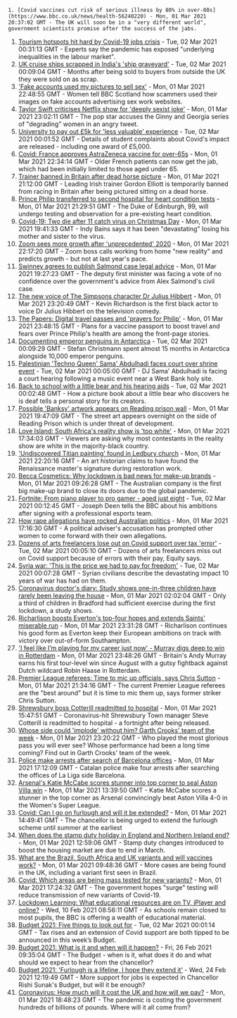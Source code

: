 
    1. [Covid vaccines cut risk of serious illness by 80% in over-80s](https://www.bbc.co.uk/news/health-56240220) - Mon, 01 Mar 2021 20:37:02 GMT - The UK will soon be in a "very different world", government scientists promise after the success of the jabs.
1. [Tourism hotspots hit hard by Covid-19 jobs crisis](https://www.bbc.co.uk/news/uk-56127385) - Tue, 02 Mar 2021 00:31:13 GMT - Experts say the pandemic has exposed "underlying inequalities in the labour market".
1. [UK cruise ships scrapped in India's 'ship graveyard'](https://www.bbc.co.uk/news/uk-56196069) - Tue, 02 Mar 2021 00:09:04 GMT - Months after being sold to buyers from outside the UK they were sold on as scrap.
1. ['Fake accounts used my pictures to sell sex'](https://www.bbc.co.uk/news/uk-scotland-56182060) - Mon, 01 Mar 2021 22:48:55 GMT - Women tell BBC Scotland how scammers used their images on fake accounts advertising sex work websites.
1. [Taylor Swift criticises Netflix show for 'deeply sexist joke'](https://www.bbc.co.uk/news/entertainment-arts-56247655) - Mon, 01 Mar 2021 23:02:11 GMT - The pop star accuses the Ginny and Georgia series of "degrading" women in an angry tweet.
1. [University to pay out £5k for 'less valuable' experience](https://www.bbc.co.uk/news/education-56245074) - Tue, 02 Mar 2021 00:01:52 GMT - Details of student complaints about Covid's impact are released - including one award of £5,000.
1. [Covid: France approves AstraZeneca vaccine for over-65s](https://www.bbc.co.uk/news/world-europe-56242617) - Mon, 01 Mar 2021 22:34:14 GMT - Older French patients can now get the jab, which had been initially limited to those aged under 65.
1. [Trainer banned in Britain after dead horse picture](https://www.bbc.co.uk/sport/horse-racing/56246444) - Mon, 01 Mar 2021 21:12:00 GMT - Leading Irish trainer Gordon Elliott is temporarily banned from racing in Britain after being pictured sitting on a dead horse.
1. [Prince Philip transferred to second hospital for heart condition tests](https://www.bbc.co.uk/news/uk-56241353) - Mon, 01 Mar 2021 21:29:51 GMT - The Duke of Edinburgh, 99, will undergo testing and observation for a pre-existing heart condition.
1. [Covid-19: Two die after 11 catch virus on Christmas Day](https://www.bbc.co.uk/news/uk-england-birmingham-56242549) - Mon, 01 Mar 2021 19:41:33 GMT - Indy Bains says it has been "devastating" losing his mother and sister to the virus.
1. [Zoom sees more growth after 'unprecedented' 2020](https://www.bbc.co.uk/news/business-56247489) - Mon, 01 Mar 2021 22:17:20 GMT - Zoom boss calls working from home "new reality" and predicts growth - but not at last year's pace.
1. [Swinney agrees to publish Salmond case legal advice](https://www.bbc.co.uk/news/uk-scotland-scotland-politics-56231222) - Mon, 01 Mar 2021 19:27:23 GMT - The deputy first minister was facing a vote of no confidence over the government's advice from Alex Salmond's civil case.
1. [The new voice of The Simpsons character Dr Julius Hibbert](https://www.bbc.co.uk/news/world-us-canada-56247935) - Mon, 01 Mar 2021 23:20:49 GMT - Kevin Richardson is the first black actor to voice Dr Julius Hibbert on the television comedy.
1. [The Papers: Digital travel passes and 'prayers for Philip'](https://www.bbc.co.uk/news/blogs-the-papers-56247442) - Mon, 01 Mar 2021 23:48:15 GMT - Plans for a vaccine passport to boost travel and fears over Prince Philip's health are among the front-page stories.
1. [Documenting emperor penguins in Antarctica](https://www.bbc.co.uk/news/in-pictures-55857380) - Tue, 02 Mar 2021 00:09:29 GMT - Stefan Christmann spent almost 15 months in Antarctica alongside 10,000 emperor penguins.
1. [Palestinian 'Techno Queen' Sama' Abdulhadi faces court over shrine event](https://www.bbc.co.uk/news/world-middle-east-56244886) - Tue, 02 Mar 2021 00:05:00 GMT - DJ Sama' Abdulhadi is facing a court hearing following a music event near a West Bank holy site.
1. [Back to school with a little bear and his hearing aids](https://www.bbc.co.uk/news/entertainment-arts-56216508) - Tue, 02 Mar 2021 00:02:48 GMT - How a picture book about a little bear who discovers he is deaf tells a personal story for its creators.
1. [Possible 'Banksy' artwork appears on Reading prison wall](https://www.bbc.co.uk/news/uk-england-berkshire-56231364) - Mon, 01 Mar 2021 19:47:09 GMT - The street art appears overnight on the side of Reading Prison which is under threat of development.
1. [Love Island: South Africa's reality show is 'too white'](https://www.bbc.co.uk/news/world-africa-56244227) - Mon, 01 Mar 2021 17:34:03 GMT - Viewers are asking why most contestants in the reality show are white in the majority-black country.
1. ['Undiscovered Titian painting' found in Ledbury church](https://www.bbc.co.uk/news/uk-england-hereford-worcester-56241825) - Mon, 01 Mar 2021 22:20:16 GMT - An art historian claims to have found the Renaissance master's signature during restoration work.
1. [Becca Cosmetics: Why lockdown is bad news for make-up brands](https://www.bbc.co.uk/news/newsbeat-56215557) - Mon, 01 Mar 2021 09:26:28 GMT - The Australian company is the first big make-up brand to close its doors due to the global pandemic.
1. [Fortnite: From piano player to pro gamer - aged just eight](https://www.bbc.co.uk/news/technology-56239242) - Tue, 02 Mar 2021 00:12:45 GMT - Joseph Deen tells the BBC about his ambitions after signing with a professional esports team.
1. [How rape allegations have rocked Australian politics](https://www.bbc.co.uk/news/world-australia-56178290) - Mon, 01 Mar 2021 17:16:30 GMT - A political adviser's accusation has prompted other women to come forward with their own allegations.
1. [Dozens of arts freelancers lose out on Covid support over tax 'error'](https://www.bbc.co.uk/news/entertainment-arts-56236997) - Tue, 02 Mar 2021 00:05:10 GMT - Dozens of arts freelancers miss out on Covid support because of errors with their pay, Equity says.
1. [Syria war: 'This is the price we had to pay for freedom'](https://www.bbc.co.uk/news/world-middle-east-56154584) - Tue, 02 Mar 2021 00:07:28 GMT - Syrian civilians describe the devastating impact 10 years of war has had on them.
1. [Coronavirus doctor's diary: Study shows one-in-three children have rarely been leaving the house](https://www.bbc.co.uk/news/health-56222926) - Mon, 01 Mar 2021 02:02:04 GMT - Only a third of children in Bradford had sufficient exercise during the first lockdown, a study shows.
1. [Richarlison boosts Everton's top-four hopes and extends Saints' miserable run](https://www.bbc.co.uk/sport/football/56150298) - Mon, 01 Mar 2021 23:31:28 GMT - Richarlison continues his good form as Everton keep their European ambitions on track with victory over out-of-form Southampton.
1. ['I feel like I’m playing for my career just now' - Murray digs deep to win in Rotterdam](https://www.bbc.co.uk/sport/tennis/56244576) - Mon, 01 Mar 2021 23:48:26 GMT - Britain's Andy Murray earns his first tour-level win since August with a gutsy fightback against Dutch wildcard Robin Haase in Rotterdam.
1. [Premier League referees: Time to mic up officials, says Chris Sutton](https://www.bbc.co.uk/sport/football/56244132) - Mon, 01 Mar 2021 21:34:16 GMT - The current Premier League referees are the "best around" but it is time to mic them up, says former striker Chris Sutton.
1. [Shrewsbury boss Cotterill readmitted to hospital](https://www.bbc.co.uk/sport/football/56242245) - Mon, 01 Mar 2021 15:47:51 GMT - Coronavirus-hit Shrewsbury Town manager Steve Cotterill is readmitted to hospital - a fortnight after being released.
1. [Whose side could 'implode' without him? Garth Crooks' team of the week](https://www.bbc.co.uk/sport/football/56242967) - Mon, 01 Mar 2021 23:20:22 GMT - Who played the most glorious pass you will ever see? Whose performance had been a long time coming? Find out in Garth Crooks' team of the week.
1. [Police make arrests after search of Barcelona offices](https://www.bbc.co.uk/sport/football/56236872) - Mon, 01 Mar 2021 17:12:09 GMT - Catalan police make four arrests after searching the offices of La Liga side Barcelona.
1. [Arsenal's Katie McCabe scores stunner into top corner to seal Aston Villa win](https://www.bbc.co.uk/sport/av/football/56234334) - Mon, 01 Mar 2021 13:39:50 GMT - Katie McCabe scores a stunner in the top corner as Arsenal convincingly beat Aston Villa 4-0 in the Women's Super League.
1. [Covid: Can I go on furlough and will it be extended?](https://www.bbc.co.uk/news/explainers-52135342) - Mon, 01 Mar 2021 14:49:41 GMT - The chancellor is being urged to extend the furlough scheme until summer at the earliest
1. [When does the stamp duty holiday in England and Northern Ireland end?](https://www.bbc.co.uk/news/business-53319433) - Mon, 01 Mar 2021 12:59:06 GMT - Stamp duty changes introduced to boost the housing market are due to end in March.
1. [What are the Brazil, South Africa and UK variants and will vaccines work?](https://www.bbc.co.uk/news/health-55659820) - Mon, 01 Mar 2021 09:48:36 GMT - More cases are being found in the UK, including a variant first seen in Brazil.
1. [Covid: Which areas are being mass tested for new variants?](https://www.bbc.co.uk/news/explainers-54872039) - Mon, 01 Mar 2021 17:24:32 GMT - The government hopes "surge" testing will reduce transmission of new variants of Covid-19.
1. [Lockdown Learning: What educational resources are on TV, iPlayer and online?](https://www.bbc.co.uk/news/education-55591821) - Wed, 10 Feb 2021 08:56:11 GMT - As schools remain closed to most pupils, the BBC is offering a wealth of educational material.
1. [Budget 2021: Five things to look out for](https://www.bbc.co.uk/news/business-56207194) - Tue, 02 Mar 2021 00:01:14 GMT - Tax rises and an extension of Covid support are both tipped to be announced in this week’s Budget.
1. [Budget 2021: What is it and when will it happen?](https://www.bbc.co.uk/news/business-55765868) - Fri, 26 Feb 2021 09:35:04 GMT - The Budget - when is it, what does it do and what should we expect to hear from the chancellor?
1. [Budget 2021: 'Furlough is a lifeline, I hope they extend it'](https://www.bbc.co.uk/news/business-56104411) - Wed, 24 Feb 2021 12:19:49 GMT - More support for jobs is expected in Chancellor Rishi Sunak's Budget, but will it be enough?
1. [Coronavirus: How much will it cost the UK and how will we pay?](https://www.bbc.co.uk/news/business-52663523) - Mon, 01 Mar 2021 18:48:23 GMT - The pandemic is costing the government hundreds of billions of pounds. Where will it all come from?


